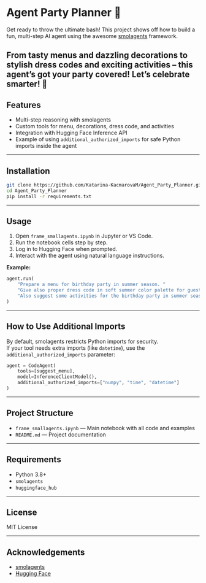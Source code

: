 # Agent Party Planner 🎉

Get ready to throw the ultimate bash! This project shows off how to build a fun, multi-step AI agent using the awesome [smolagents](https://github.com/bigscience-workshop/smol-agents) framework.

From tasty menus and dazzling decorations to stylish dress codes and exciting activities – this agent’s got your party covered! Let’s celebrate smarter! 🥳
---

## Features

- Multi-step reasoning with smolagents
- Custom tools for menu, decorations, dress code, and activities
- Integration with Hugging Face Inference API
- Example of using `additional_authorized_imports` for safe Python imports inside the agent

---

## Installation

```sh
git clone https://github.com/Katarina-KacmarovaM/Agent_Party_Planner.git
cd Agent_Party_Planner
pip install -r requirements.txt
```

---

## Usage

1. Open `frame_smallagents.ipynb` in Jupyter or VS Code.
2. Run the notebook cells step by step.
3. Log in to Hugging Face when prompted.
4. Interact with the agent using natural language instructions.

**Example:**
```python
agent.run(
    "Prepare a menu for birthday party in summer season. "
    "Give also proper dress code in soft summer color palette for guests and decorations for the birthday party in summer season. "
    "Also suggest some activities for the birthday party in summer season."
)
```

---

## How to Use Additional Imports

By default, smolagents restricts Python imports for security.  
If your tool needs extra imports (like `datetime`), use the `additional_authorized_imports` parameter:

```python
agent = CodeAgent(
    tools=[suggest_menu],
    model=InferenceClientModel(),
    additional_authorized_imports=["numpy", "time", "datetime"]
)
```

---

## Project Structure

- `frame_smallagents.ipynb` — Main notebook with all code and examples
- `README.md` — Project documentation

---

## Requirements

- Python 3.8+
- `smolagents`
- `huggingface_hub`

---

## License

MIT License

---

## Acknowledgements

- [smolagents](https://github.com/bigscience-workshop/smol-agents)
- [Hugging Face](https://huggingface.co/)
